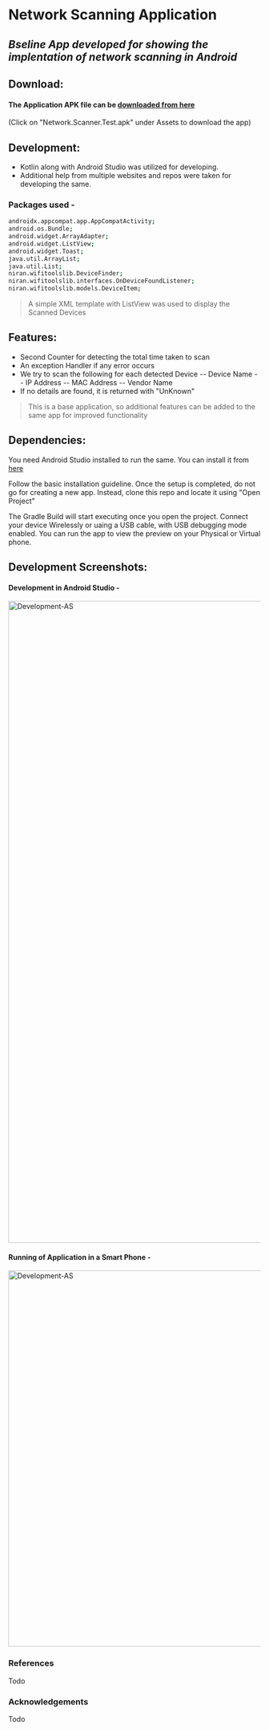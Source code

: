 # Network Scanning Application
## _Bseline App developed for showing the implentation of network scanning in Android_

## Download:
#### The Application APK file can be [downloaded from here](https://github.com/felirox/Android-Network-Scanner/releases/tag/v1.0)
(Click on "Network.Scanner.Test.apk" under Assets to download the app)

## Development:

- Kotlin along with Android Studio was utilized for developing. 
- Additional help from multiple websites and repos were taken for developing the same.
### Packages used - 

```sh
androidx.appcompat.app.AppCompatActivity;
android.os.Bundle;
android.widget.ArrayAdapter;
android.widget.ListView;
android.widget.Toast;
java.util.ArrayList;
java.util.List;
niran.wifitoolslib.DeviceFinder;
niran.wifitoolslib.interfaces.OnDeviceFoundListener;
niran.wifitoolslib.models.DeviceItem;
```
> A simple XML template with ListView was used to display the Scanned Devices
## Features:

- Second Counter for detecting the total time taken to scan
- An exception Handler if any error occurs
- We try to scan the following for each detected Device
-- Device Name
-- IP Address
-- MAC Address
-- Vendor Name
- If no details are found, it is returned with "UnKnown"

> This is a base application, so additional features can be added to the same app for improved functionality

## Dependencies:

You need Android Studio installed to run the same. You can install it from [here](https://developer.android.com/studio)

Follow the basic installation guideline. 
Once the setup is completed, do not go for creating a new app. Instead, clone this repo and locate it using "Open Project"

The Gradle Build will start executing once you open the project. 
Connect your device Wirelessly or uaing a USB cable, with USB debugging mode enabled. 
You can run the app to view the preview on your Physical or Virtual phone.

## Development Screenshots:

#### Development in Android Studio - 

<img width="1280" alt="Development-AS" src="https://user-images.githubusercontent.com/52323747/155201656-9674c780-4abb-4468-bbb8-55f845180517.png">

#### Running of Application in a Smart Phone - 
<img height="750" alt="Development-AS" src="https://user-images.githubusercontent.com/52323747/155201786-c1129763-cbb8-4976-af34-781b4e294872.jpeg">



### References
Todo


### Acknowledgements
Todo
